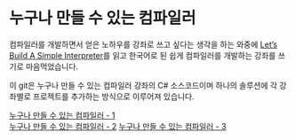 # 누구나 만들 수 있는 컴파일러

컴파일러를 개발하면서 얻은 노하우를 강좌로 쓰고 싶다는 생각을 하는 와중에 [Let’s Build A Simple Interpreter](https://ruslanspivak.com/lsbasi-part1/)를 읽고 한국어로 된 쉽게 컴파일러를 개발하는 강좌를 쓰기로 마음먹었습니다. 

이 git은 누구나 만들 수 있는 컴파일러 강좌의 C# 소스코드이며 하나의 솔루션에 각 강좌별로 프로젝트를 추가하는 방식으로 이루어져 있습니다.

[누구나 만들 수 있는 컴파일러 - 1](https://hybridcompiler.blogspot.com/2019/03/blog-post.html)  
[누구나 만들 수 있는 컴파일러 - 2](https://hybridcompiler.blogspot.com/2019/03/2.html)
[누구나 만들 수 있는 컴파일러 - 3](http://hybridcompiler.blogspot.com/2019/03/3.html)
